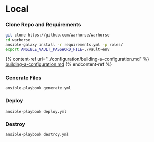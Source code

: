 # Local

### Clone Repo and Requirements

```bash
git clone https://github.com/warhorse/warhorse
cd warhorse
ansible-galaxy install -r requirements.yml -p roles/
export ANSIBLE_VAULT_PASSWORD_FILE=./vault-env
```

{% content-ref url="../configuration/building-a-configuration.md" %}
[building-a-configuration.md](../configuration/building-a-configuration.md)
{% endcontent-ref %}

### Generate Files

```
ansible-playbook generate.yml
```

### Deploy

```
ansible-playbook deploy.yml
```

### Destroy

```
ansible-playbook destroy.yml
```
